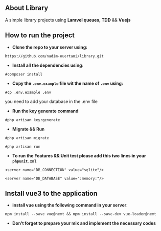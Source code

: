 ## About Library

A simple library projects using **Laravel queues**, **TDD** && **Vuejs**

## How to run the project

- **Clone the repo to your server using:**

`https://github.com/nadim-ouertani/library.git`

- **Install all the dependencies using:**

`#composer install`

- **Copy the `.env.example` file wit the name of `.env` using:**

`#cp .env.example .env`

you need to add your database in the .env file

- **Run the key generate command**

`#php artisan key:generate`

- **Migrate && Run**

`#php artisan migrate`

`#php artisan run`

- **To run the Features && Unit test please add this two lines in your `phpunit.xml`**

`<server name="DB_CONNECTION" value="sqlite"/>`

`<server name="DB_DATABASE" value=":memory:"/>`

## Install vue3 to the application

- **install vue using the following command in your server**:

`npm install --save vue@next && npm install --save-dev vue-loader@next`

- **Don't forget to prepare your mix and implement the necessary codes** 


